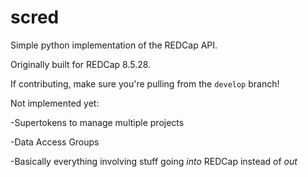 # scred
Simple python implementation of the REDCap API.

Originally built for REDCap 8.5.28.

If contributing, make sure you're pulling from the `develop` branch!

Not implemented yet:

-Supertokens to manage multiple projects

-Data Access Groups

-Basically everything involving stuff going *into* REDCap instead of *out*
